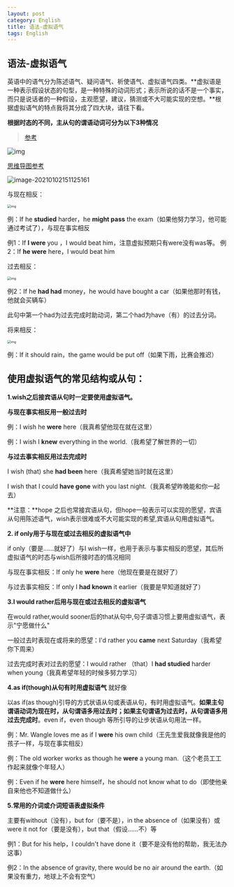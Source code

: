 ```yaml
---
layout: post
category: English
title: 语法-虚拟语气
tags: English
---
```


## 语法-虚拟语气

英语中的语气分为陈述语气、疑问语气、祈使语气、虚拟语气四类。**虚拟语是一种表示假设状态的句型，是一种特殊的动词形式；表示所说的话不是一个事实，而只是说话者的一种假设，主观愿望，建议，猜测或不大可能实现的空想。**根据虚拟语气的特点我将其分成了四大块，请往下看。

**根据时态的不同，主从句的谓语动词可分为以下3种情况**

> [参考](https://zhuanlan.zhihu.com/p/44110628)

![img](https://cdn.jsdelivr.net/gh/mafulong/mdPic@vv2/v2/37.png)

[思维导图参考](https://mm.edrawsoft.cn/template/56859)

![image-20210102151125161](https://cdn.jsdelivr.net/gh/mafulong/mdPic@vv3/v3/20220112233221.png)

与现在相反：

<img src="https://cdn.jsdelivr.net/gh/mafulong/mdPic@vv3/v3/20220112233230.jpg" alt="img" style="zoom:50%;" />

例：If he **studied** harder，he **might pass** the exam（如果他努力学习，他可能通过考试了），与现在事实相反

例1：If **I were** you ，I would beat him，注意虚拟预期只有were没有was等。 例2：If **he were** here，I would beat him



过去相反：

<img src="https://cdn.jsdelivr.net/gh/mafulong/mdPic@vv3/v3/20220112233234.jpg" alt="img" style="zoom:50%;" />

例2：If he **had had** money，he would have bought a car（如果他那时有钱，他就会买辆车）

此句中第一个had为过去完成时助动词，第二个had为have（有）的过去分词。



将来相反：

<img src="https://cdn.jsdelivr.net/gh/mafulong/mdPic@vv3/v3/20220112233240.jpg" alt="img" style="zoom:50%;" />

例：If it should rain，the game would be put off（如果下雨，比赛会推迟）



## **使用虚拟语气的常见结构或从句：**

**1.wish之后接宾语从句时一定要使用虚拟语气。**

**与现在事实相反用一般过去时**

例：I wish he **were** here（我真希望他现在就在这里）

例：I wish I **knew** everything in the world.（我希望了解世界的一切）

**与过去事实相反用过去完成时**

I wish (that) she **had been** here（我真希望她当时就在这里）

I wish that I could **have gone** with you last night.（我真希望昨晚能和你一起去）

**注意：**hope 之后也常接宾语从句，但hope一般表示可以实现的愿望，宾语从句用陈述语气，wish表示很难或不大可能实现的希望,宾语从句用虚拟语气。



**2. if only用于与现在或过去相反的虚拟语气中**

if only（要是……就好了）与I wish一样，也用于表示与事实相反的愿望，其后所虚拟语气的时态与wish后所接时态的情况相同

与现在事实相反：If only he **were** here（他现在要是在就好了）

与过去事实相反：If only I **had known** it earlier（我要是早知道就好了）



**3.I would rather后用与现在或过去相反的虚拟语气**

在would rather,would sooner后的that从句中,句子谓语习惯上要用虚拟语气，表示"宁愿做什么"

一般过去时表现在或将来的愿望：I'd rather you **came** next Saturday（我希望你下周来）

过去完成时表对过去的愿望：I would rather （that）I **had studied** harder when young（我真希望年轻的时候多努力学习）



**4.as if(though)从句有时用虚拟语气**  就好像

以as if(as though)引导的方式状语从句或表语从句，有时用虚拟语气。**如果主句谓语动词为现在时，从句谓语多用过去时；如果主句谓语为过去时，从句谓语多用过去完成时**。even if，even though 等所引导的让步状语从句用法一样。

例：Mr. Wangle loves me as if I **were** his own child（王先生爱我就像我是他的孩子一样，与现在事实相反）

例：The old worker works as though he **were** a young man.（这个老员工工作起来就像个年轻人）

例：Even if he **were** here himself，he should not know what to do（即使他亲自来他也不知道做什么）



**5.常用的介词或介词短语表虚拟条件**

主要有without（没有），but for（要不是），in the absence of（如果没有）或were it not for（要是没有），but that（假设……不）等

例1：But for his help，I couldn't have done it（要不是没有他的帮助，我无法办这事）

例2：In the absence of gravity, there would be no air around the earth.（如果没有重力，地球上不会有空气）

